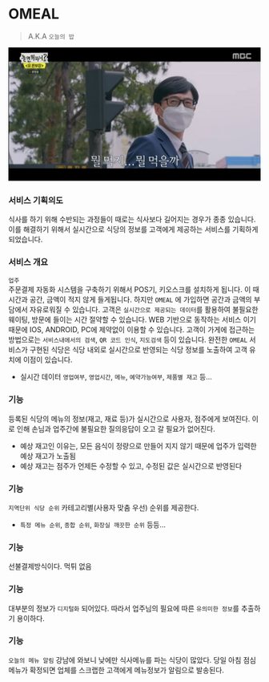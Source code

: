# OMEAL
> A.K.A `오늘의 밥`

![뭐먹지..](./readmeImgs/뭐먹지.jpg)
### 서비스 기획의도
식사를 하기 위해 수반되는 과정들이 때로는 식사보다 길어지는 경우가 종종 있습니다.
이를 해결하기 위해서 실시간으로 식당의 정보를 고객에게 제공하는 서비스를 기획하게 되었습니다. 
    
### 서비스 개요
`업주`   
주문결제 자동화 시스템을 구축하기 위해서 POS기, 키오스크를 설치하게 됩니다.
이 때 시간과 공간, 금액이 적지 않게 들게됩니다.
하지만 `OMEAL` 에 가입하면 공간과 금액의 부담에서 자유로워질 수 있습니다.
고객은 `실시간으로 제공되는 데이터`를 활용하여 불필요한 웨이팅, 방문에 들이는 시간 절약할 수 있습니다.
WEB 기반으로 동작하는 서비스 이기 때문에 IOS, ANDROID, PC에 제약없이 이용할 수 있습니다.
고객이 가게에 접근하는 방법으로는 `서비스내에서의 검색`, `QR 코드 인식`, `지도검색` 등이 있습니다.
완전한 `OMEAL` 서비스가 구현된 식당은 식당 내외로 실시간으로 반영되는 식당 정보를 노출하여 고객 유치에 이점이 있습니다.

* 실시간 데이터 `영업여부`, `영업시간`, `메뉴`, `예약가능여부`, `제품별 재고` 등...

### 기능
등록된 식당의 메뉴의 정보(재고, 재료 등)가 실시간으로 사용자, 점주에게 보여진다.
이로 인해 손님과 업주간에 불필요한 질의응답이 오고 갈 필요가 없어진다.

* 예상 재고인 이유는, 모든 음식이 정량으로 만들어 지지 않기 때문에 업주가 입력한 예상 재고가 노출됨
* 예상 재고는 점주가 언제든 수정할 수 있고, 수정된 값은 실시간으로 반영된다

### 기능
`지역단위 식당 순위`
카테고리별(사용자 맞춤 우선) 순위를 제공한다.
* `특정 메뉴 순위`, `종합 순위`, `화장실 깨끗한 순위` 등등...

### 기능
선불결제방식이다. 먹튀 없음

### 기능
대부분의 정보가 `디지털화` 되어있다.
따라서 업주님의 필요에 따른 `유의미한 정보`를 추출하기 용이하다.

### 기능
`오늘의 메뉴 알림`
강남에 와보니 낮에만 식사메뉴를 파는 식당이 많았다.
당일 아침 점심메뉴가 확정되면 업체를 스크랩한 고객에게 메뉴정보가 알림으로 발송된다.
